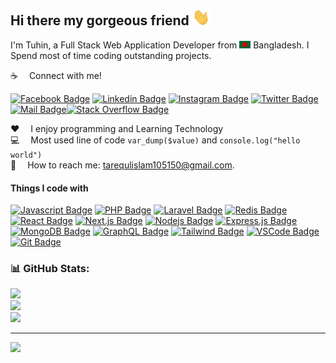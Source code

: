 ## Hi there my gorgeous friend <img src="assets/hello.gif" width="28px" alt="hi">

I'm Tuhin, a Full Stack Web Application Developer from <img src="assets/bangladesh.png" width="18"/> Bangladesh. I Spend most of time coding outstanding projects.

:coffee: &emsp;Connect with me!

[![Facebook Badge](https://img.shields.io/badge/Facebook-1877F2?style=for-the-badge&logo=facebook&logoColor=white)](https://facebook.com/TarequlIslamTuhin) [![Linkedin Badge](https://img.shields.io/badge/LinkedIn-0077B5?style=for-the-badge&logo=linkedin&logoColor=white)](https://linkedin.com/in/tariqulisamtuhin/) [![Instagram Badge](https://img.shields.io/badge/Instagram-E4405F?style=for-the-badge&logo=instagram&logoColor=white)](https://instagram.com/tituhin) [![Twitter Badge](https://img.shields.io/badge/Twitter-1DA1F2?style=for-the-badge&logo=twitter&logoColor=white)](https://twitter.com/tituhin_) [![Mail Badge](https://img.shields.io/badge/Gmail-D14836?style=for-the-badge&logo=gmail&logoColor=white)](mailto:tarequlislam105150@gmail.com)[![Stack Overflow Badge](https://img.shields.io/badge/-Stackoverflow-FE7A16?logo=stack-overflow&logoColor=white)](https://stackoverflow.com/users/10564135/tuhin)


:hearts: &emsp;I enjoy programming and Learning Technology <br/>
:computer: &emsp;Most used line of code `var_dump($value)` and `console.log("hello world")` <br/>
:e-mail: &emsp;How to reach me: tarequlislam105150@gmail.com.<br/>

#### Things I code with

[![Javascript Badge](https://img.shields.io/badge/-Javascript-F0DB4F?style=for-the-badge&labelColor=black&logo=javascript&logoColor=F0DB4F)](#) [![PHP Badge](https://img.shields.io/badge/php-%23777BB4.svg?style=flat-square&logo=php&logoColor=white)](#) [![Laravel Badge](https://img.shields.io/badge/laravel-%23FF2D20.svg?style=flat-square&logo=laravel&logoColor=white)](#) [![Redis Badge](https://img.shields.io/badge/redis-%23DD0031.svg?style=flat-square&logo=redis&logoColor=white)](#) [![React Badge](https://img.shields.io/badge/-React-61DBFB?style=for-the-badge&labelColor=black&logo=react&logoColor=61DBFB)](#) [![Next.js Badge](https://img.shields.io/badge/next.js-000000?style=for-the-badge&logo=nextdotjs&logoColor=white)](#) [![Nodejs Badge](https://img.shields.io/badge/-Nodejs-3C873A?style=for-the-badge&labelColor=black&logo=node.js&logoColor=3C873A)](#) [![Express.js Badge](https://img.shields.io/badge/Express.js-000000?style=for-the-badge&logo=express&logoColor=white)](#) [![MongoDB Badge](https://img.shields.io/badge/MongoDB-4EA94B?style=for-the-badge&logo=mongodb&logoColor=white)](#) [![GraphQL Badge](https://img.shields.io/badge/-GraphQl-e535ab?style=for-the-badge&labelColor=black&logo=node.js&logoColor=e535ab)](#) [![Tailwind Badge](https://img.shields.io/badge/Tailwind%20CSS-092749?style=for-the-badge&logo=tailwindcss&logoColor=06B6D4&labelColor=000000)](#) [![VSCode Badge](https://img.shields.io/badge/Visual_Studio-5C2D91?style=for-the-badge&logo=visual%20studio&logoColor=white)](#) [![Git Badge](https://img.shields.io/badge/Git-F05032?style=for-the-badge&logo=git&logoColor=white)](#)


### 📊 GitHub Stats:
![](https://github-readme-stats.vercel.app/api?username=tariqulislamtuhin&theme=react&hide_border=true&include_all_commits=false&count_private=false)<br/>
![](https://github-readme-streak-stats.herokuapp.com/?user=tariqulislamtuhin&theme=react&hide_border=true)<br/>
![](https://github-readme-stats.vercel.app/api/top-langs/?username=tariqulislamtuhin&theme=react&hide_border=true&include_all_commits=false&count_private=false&layout=compact)

---
[![](https://visitcount.itsvg.in/api?id=tariqulislamtuhin&icon=0&color=0)](https://visitcount.itsvg.in)


